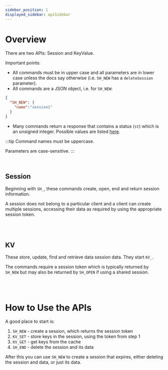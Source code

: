 ```yaml
---
sidebar_position: 1
displayed_sidebar: apiSidebar
---
```


# Overview

There are two APIs: Session and KeyValue.

Important points:

- All commands must be in upper case and all parameters are in lower case unless the docs say otherwise (i.e. `SH_NEW` has a `deleteSession` parameter).
- All commands are a JSON object, i.e. for `SH_NEW`:
```json
{
  "SH_NEW": {
    "name":"session1"
  }
}
```
- Many commands return a response that contains a status (`st`) which is an unsigned integer. Possible values are listed [here](./Statuses).

:::tip
Command names must be uppercase.

Parameters are case-sensitive.
:::

<br/>

## Session

Beginning with `SH_`, these commands create, open, end and return session information. 

A session does not belong to a particular client and a client can create multiple sessions, accessing their data as required by using the appropriate session token.

<br/>
<br/>


## KV

These store, update, find and retrieve data session data. They start `KV_`.

The commands require a session token which is typically returned by `SH_NEW` but may also be returned by `SH_OPEN` if using a shared session.

<br/>
<br/>

# How to Use the APIs
A good place to start is:

1. `SH_NEW` - create a session, which returns the session token
2. `KV_SET` - store keys in the session, using the token from step 1
3. `KV_GET` - get keys from the cache
4. `SH_END` - delete the session and its data

After this you can use `SH_NEW` to create a session that expires, either deleting the session and data, or just its data.